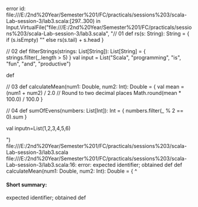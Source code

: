 error id: file:///E:/2nd%20Year/Semester%201/FC/practicals/sessions%203/scala-Lab-session-3/lab3.scala:[297..300) in Input.VirtualFile("file:///E:/2nd%20Year/Semester%201/FC/practicals/sessions%203/scala-Lab-session-3/lab3.scala", "// 01 
def rs(s: String): String = {
    if (s.isEmpty) ""
    else rs(s.tail) + s.head
  }

// 02
def filterStrings(strings: List[String]): List[String] = {
    strings.filter(_.length > 5)
}
val input = List("Scala", "programming", "is", "fun", "and", "productive")

def 

// 03
 def calculateMean(num1: Double, num2: Int): Double = {
    val mean = (num1 + num2) / 2.0
    // Round to two decimal places
    Math.round(mean * 100.0) / 100.0
  } 


// 04
 def sumOfEvens(numbers: List[Int]): Int = {
  numbers.filter(_ % 2 == 0).sum
  }

  val inputn=List(1,2,3,4,5,6)

")
file:///E:/2nd%20Year/Semester%201/FC/practicals/sessions%203/scala-Lab-session-3/lab3.scala
file:///E:/2nd%20Year/Semester%201/FC/practicals/sessions%203/scala-Lab-session-3/lab3.scala:16: error: expected identifier; obtained def
 def calculateMean(num1: Double, num2: Int): Double = {
 ^
#### Short summary: 

expected identifier; obtained def